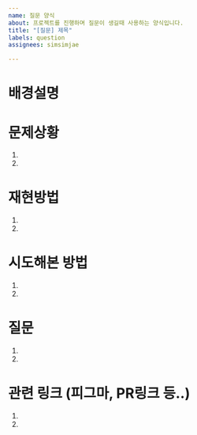 ```yaml
---
name: 질문 양식
about: 프로젝트를 진행하며 질문이 생길때 사용하는 양식입니다.
title: "[질문] 제목"
labels: question
assignees: simsimjae

---
```


# 배경설명

# 문제상황
1.
2.

# 재현방법
1.
2.

# 시도해본 방법
1.
2.

# 질문
1.
2.

# 관련 링크 (피그마, PR링크 등..)
1.
2.
